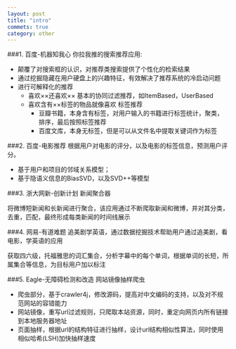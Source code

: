 ```yaml
---
layout: post
title: "intro"
commets: true
category: other
---
```


###1. 百度-机器知我心
你拉我推的搜索推荐应用:

* 颠覆了对搜索框的认识，对推荐类搜索提供了个性化的检索结果
* 通过挖掘隐藏在用户硬盘上的兴趣特征，有效解决了推荐系统的冷启动问题
* 进行可解释化的推荐
  * 喜欢××还喜欢×× 基本的协同过滤推荐，如ItemBased，UserBased
  * 喜欢含有××标签的物品就像喜欢  标签推荐
    * 豆瓣书籍，本身含有标签，对用户输入的书籍进行标签统计，聚类，排序，最后按照标签推荐
    * 百度文库，本身无标签，但是可以从文件名中提取关键词作为标签

###2. 百度-电影推荐
根据用户对电影的评分，以及电影的标签信息，预测用户评分。

* 基于用户和项目的邻域关系模型；
* 基于隐语义信息的BiasSVD，以及SVD++等模型

###3. 浙大网新-创新计划
新闻聚合器

将微博短新闻和长新闻进行聚合，该应用通过不断爬取新闻和微博，并对其分类，去重，匹配，最终形成每类新闻的时间线展示

###4. 网易-有道难题
追美剧学英语，通过数据挖掘技术帮助用户通过追美剧，看电影，学英语的应用

获取四六级，托福雅思的词汇集合，分析字幕中的每个单词，根据单词的长短，所属集合等信息，为目标用户加以标注

###5. Eagle-无障碍检测和改造
网站镜像抽样爬虫

* 爬虫部分，基于crawler4j，修改源码，提高对中文编码的支持，以及对不规范网站的容错能力
* 网站镜像，重写url过滤规则，只爬取本站资源，同时，重定向网页内所有链接到本地服务器地址
* 页面抽样，根据url的结构特征进行抽样，设计url结构相似性算法，同时使用相似哈希(LSH)加快抽样速度
